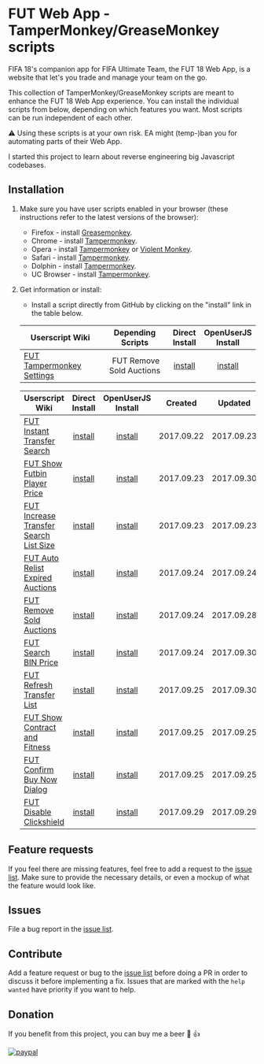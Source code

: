 # FUT Web App - TamperMonkey/GreaseMonkey scripts
FIFA 18's companion app for FIFA Ultimate Team, the FUT 18 Web App, is a website that let's you trade and manage your team on the go.

This collection of TamperMonkey/GreaseMonkey scripts are meant to enhance the FUT 18 Web App experience. You can install the individual scripts from below, depending on which features you want. Most scripts can be run independent of each other.

:warning: Using these scripts is at your own risk. EA might (temp-)ban you for automating parts of their Web App.

I started this project to learn about reverse engineering big Javascript codebases.

## Installation

1. Make sure you have user scripts enabled in your browser (these instructions refer to the latest versions of the browser):

	* Firefox - install [Greasemonkey](https://addons.mozilla.org/en-US/firefox/addon/greasemonkey/).
	* Chrome - install [Tampermonkey](https://tampermonkey.net/?ext=dhdg&browser=chrome).
	* Opera - install [Tampermonkey](https://tampermonkey.net/?ext=dhdg&browser=opera) or [Violent Monkey](https://addons.opera.com/en/extensions/details/violent-monkey/).
	* Safari - install [Tampermonkey](https://tampermonkey.net/?ext=dhdg&browser=safari).
	* Dolphin - install [Tampermonkey](https://tampermonkey.net/?ext=dhdg&browser=dolphin).
	* UC Browser - install [Tampermonkey](https://tampermonkey.net/?ext=dhdg&browser=ucweb).

2. Get information or install:
	* Install a script directly from GitHub by clicking on the "install" link in the table below.

	| Userscript Wiki                        | Depending<br>Scripts | Direct<br>Install | OpenUserJS<br>Install |
	|----------------------------------------|:------------------:|:------------------:|:----------:|
	| [FUT Tampermonkey Settings][settings-wiki] | FUT Remove Sold Auctions | [install][settings-install] | [install][settings-install-openuserjs] |
  
	| Userscript Wiki                        | Direct<br>Install | OpenUserJS<br>Install | Created    | Updated    |
	|----------------------------------------|:------------------:|:----------:|:----------:|:----------:|
	| [FUT Instant Transfer Search][instant-transfer-search-wiki] | [install][instant-transfer-search-install] | [install][instant-transfer-search-install-openuserjs] | 2017.09.22 | 2017.09.23 |
	| [FUT Show Futbin Player Price][show-futbin-player-price-wiki] | [install][show-futbin-player-price-install] | [install][show-futbin-player-price-install-openuserjs] | 2017.09.23 | 2017.09.30 |
	| [FUT Increase Transfer Search List Size][transfer-search-increase-list-size-wiki] | [install][transfer-search-increase-list-size-install] | [install][transfer-search-increase-list-size-install-openuserjs] | 2017.09.23 | 2017.09.23 |
	| [FUT Auto Relist Expired Auctions][auto-relist-expired-auctions-wiki] | [install][auto-relist-expired-auctions-install] | [install][auto-relist-expired-auctions-install-openuserjs] | 2017.09.24 | 2017.09.24 |
	| [FUT Remove Sold Auctions][remove-sold-auctions-wiki] | [install][remove-sold-auctions-install] | [install][remove-sold-auctions-install-openuserjs] | 2017.09.24 | 2017.09.28 |
	| [FUT Search BIN Price][search-bin-price-wiki] | [install][search-bin-price-install] | [install][search-bin-price-install-openuserjs] | 2017.09.24 | 2017.09.30 |
	| [FUT Refresh Transfer List][refresh-transfer-list-wiki] | [install][refresh-transfer-list-install] | [install][refresh-transfer-list-install-openuserjs] | 2017.09.25 | 2017.09.30 |
	| [FUT Show Contract and Fitness][show-contract-fitness-wiki] | [install][show-contract-fitness-install] | [install][show-contract-fitness-install-openuserjs] | 2017.09.25 | 2017.09.25 |
	| [FUT Confirm Buy Now Dialog][confirm-buynow-dialog-wiki] | [install][confirm-buynow-dialog-install] | [install][confirm-buynow-dialog-install-openuserjs] | 2017.09.25 | 2017.09.25 |
	| [FUT Disable Clickshield][disable-clickshield-wiki] | [install][disable-clickshield-install] | [install][disable-clickshield-install-openuserjs] | 2017.09.29 | 2017.09.29 |

## Feature requests
If you feel there are missing features, feel free to add a request to the [issue list][issue-list]. Make sure to provide the necessary details, or even a mockup of what the feature would look like.

## Issues
File a bug report in the [issue list][issue-list].

## Contribute
Add a feature request or bug to the [issue list][issue-list] before doing a PR in order to discuss it before implementing a fix. Issues that are marked with the `help wanted` have priority if you want to help.

## Donation
If you benefit from this project, you can buy me a beer :beers: :+1:

[![paypal](https://www.paypalobjects.com/en_US/i/btn/btn_donateCC_LG.gif)](https://www.paypal.com/cgi-bin/webscr?cmd=_s-xclick&hosted_button_id=VTXU8XUY8JS94)

[issue-list]: https://github.com/Mardaneus86/futwebapp-tampermonkey/issues

[instant-transfer-search-wiki]: https://github.com/Mardaneus86/futwebapp-tampermonkey/wiki/Instant-Transfer-Search
[instant-transfer-search-install]: https://github.com/Mardaneus86/futwebapp-tampermonkey/raw/master/instant-transfer-search.user.js
[instant-transfer-search-install-openuserjs]: https://openuserjs.org/install/Mardaneus86/FUT_Instant_Transfer_Search.user.js

[show-futbin-player-price-wiki]: https://github.com/Mardaneus86/futwebapp-tampermonkey/wiki/Show-Futbin-Player-Price
[show-futbin-player-price-install]: https://github.com/Mardaneus86/futwebapp-tampermonkey/raw/master/show-futbin-player-price.user.js
[show-futbin-player-price-install-openuserjs]: https://openuserjs.org/install/Mardaneus86/FUT_Show_Futbin_player_price.user.js

[transfer-search-increase-list-size-wiki]: https://github.com/Mardaneus86/futwebapp-tampermonkey/wiki/Increase-Transfer-Search-List-Size
[transfer-search-increase-list-size-install]: https://github.com/Mardaneus86/futwebapp-tampermonkey/raw/master/transfer-search-increase-list-size.user.js
[transfer-search-increase-list-size-install-openuserjs]: https://openuserjs.org/install/Mardaneus86/FUT_Increase_Transfer_Search_List_Size.user.js

[auto-relist-expired-auctions-wiki]: https://github.com/Mardaneus86/futwebapp-tampermonkey/wiki/Auto-Relist-Expired-Auctions
[auto-relist-expired-auctions-install]: https://github.com/Mardaneus86/futwebapp-tampermonkey/raw/master/auto-relist-expired-auctions.user.js
[auto-relist-expired-auctions-install-openuserjs]: https://openuserjs.org/install/Mardaneus86/FUT_Auto_Relist_Unsold_Transfers.user.js

[remove-sold-auctions-wiki]: https://github.com/Mardaneus86/futwebapp-tampermonkey/wiki/Remove-Sold-Auctions
[remove-sold-auctions-install]: https://github.com/Mardaneus86/futwebapp-tampermonkey/raw/master/remove-sold-auctions.user.js
[remove-sold-auctions-install-openuserjs]: https://openuserjs.org/install/Mardaneus86/FUT_Auto_Remove_Sold_Auctions.user.js

[search-bin-price-wiki]: https://github.com/Mardaneus86/futwebapp-tampermonkey/wiki/Search-Bin-Price
[search-bin-price-install]: https://github.com/Mardaneus86/futwebapp-tampermonkey/raw/master/search-bin-price.user.js
[search-bin-price-install-openuserjs]: https://openuserjs.org/install/Mardaneus86/FUT_Search_BIN.user.js

[refresh-transfer-list-wiki]: https://github.com/Mardaneus86/futwebapp-tampermonkey/wiki/Refresh-Transfer-List
[refresh-transfer-list-install]: https://github.com/Mardaneus86/futwebapp-tampermonkey/raw/master/refresh-transfer-list.user.js
[refresh-transfer-list-install-openuserjs]: https://openuserjs.org/install/Mardaneus86/FUT_Refresh_Transfer_List.user.js

[show-contract-fitness-wiki]: https://github.com/Mardaneus86/futwebapp-tampermonkey/wiki/Show-Contract-Fitness
[show-contract-fitness-install]: https://github.com/Mardaneus86/futwebapp-tampermonkey/raw/master/show-contract-fitness.user.js
[show-contract-fitness-install-openuserjs]: https://openuserjs.org/install/Mardaneus86/FUT_Show_Contracts_and_Fitness.user.js

[confirm-buynow-dialog-wiki]: https://github.com/Mardaneus86/futwebapp-tampermonkey/wiki/Confirm-BuyNow-Dialog
[confirm-buynow-dialog-install]: https://github.com/Mardaneus86/futwebapp-tampermonkey/raw/master/confirm-buynow-dialog.user.js
[confirm-buynow-dialog-install-openuserjs]: https://openuserjs.org/install/Mardaneus86/FUT_Confirm_Buy_Now_Dialog.user.js

[settings-wiki]: https://github.com/Mardaneus86/futwebapp-tampermonkey/wiki/Settings
[settings-install]: https://github.com/Mardaneus86/futwebapp-tampermonkey/raw/master/settings.user.js
[settings-install-openuserjs]: https://openuserjs.org/install/Mardaneus86/FUT_Settings_Page.user.js

[disable-clickshield-wiki]: https://github.com/Mardaneus86/futwebapp-tampermonkey/wiki/Disable-Clickshield
[disable-clickshield-install]: https://github.com/Mardaneus86/futwebapp-tampermonkey/raw/master/disable-clickshield.user.js
[disable-clickshield-install-openuserjs]: https://openuserjs.org/install/Mardaneus86/FUT_Disable_Clickshield.user.js
